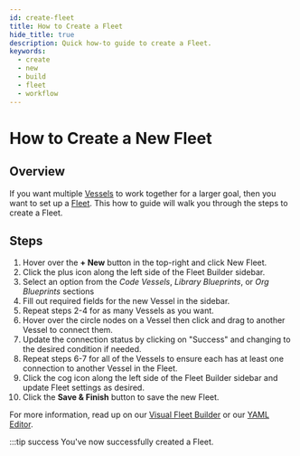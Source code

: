 ```yaml
---
id: create-fleet
title: How to Create a Fleet
hide_title: true
description: Quick how-to guide to create a Fleet.
keywords:
  - create
  - new
  - build
  - fleet
  - workflow
---
```


# How to Create a New Fleet

## Overview

If you want multiple [Vessels](../../reference/vessels.md) to work together for a larger goal, then you want to set up a [Fleet](../../reference/fleets.md). This how to guide will walk you through the steps to create a Fleet.

## Steps

1. Hover over the **+ New** button in the top-right and click New Fleet.
2. Click the plus icon along the left side of the Fleet Builder sidebar.
3. Select an option from the _Code Vessels_, _Library Blueprints_, or _Org Blueprints_ sections
4. Fill out required fields for the new Vessel in the sidebar.
5. Repeat steps 2-4 for as many Vessels as you want.
6. Hover over the circle nodes on a Vessel then click and drag to another Vessel to connect them.
7. Update the connection status by clicking on "Success" and changing to the desired condition if needed.
8. Repeat steps 6-7 for all of the Vessels to ensure each has at least one connection to another Vessel in the Fleet.
9. Click the cog icon along the left side of the Fleet Builder sidebar and update Fleet settings as desired.
10. Click the **Save & Finish** button to save the new Fleet.

For more information, read up on our [Visual Fleet Builder](../../reference/fleets.md#visual-editor) or our [YAML Editor](../../reference/fleets.md#yaml-editor).

:::tip success
You've now successfully created a Fleet.
